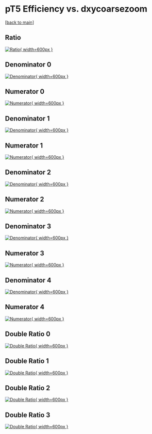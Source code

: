 # pT5 Efficiency vs. dxycoarsezoom

[[back to main](./)]



## Ratio

[![Ratio](../mtv/var/pT5_xtr_11_1_eff_dxycoarsezoom.png){ width=600px }](../mtv/var/pT5_xtr_11_1_eff_dxycoarsezoom.pdf)

## Denominator 0

[![Denominator](../mtv/den/pT5_xtr_11_1_eff_dxycoarsezoom_den0.png){ width=600px }](../mtv/den/pT5_xtr_11_1_eff_dxycoarsezoom_den0.pdf)

## Numerator 0

[![Numerator](../mtv/num/pT5_xtr_11_1_eff_dxycoarsezoom_num0.png){ width=600px }](../mtv/num/pT5_xtr_11_1_eff_dxycoarsezoom_num0.pdf)

## Denominator 1

[![Denominator](../mtv/den/pT5_xtr_11_1_eff_dxycoarsezoom_den1.png){ width=600px }](../mtv/den/pT5_xtr_11_1_eff_dxycoarsezoom_den1.pdf)

## Numerator 1

[![Numerator](../mtv/num/pT5_xtr_11_1_eff_dxycoarsezoom_num1.png){ width=600px }](../mtv/num/pT5_xtr_11_1_eff_dxycoarsezoom_num1.pdf)

## Denominator 2

[![Denominator](../mtv/den/pT5_xtr_11_1_eff_dxycoarsezoom_den2.png){ width=600px }](../mtv/den/pT5_xtr_11_1_eff_dxycoarsezoom_den2.pdf)

## Numerator 2

[![Numerator](../mtv/num/pT5_xtr_11_1_eff_dxycoarsezoom_num2.png){ width=600px }](../mtv/num/pT5_xtr_11_1_eff_dxycoarsezoom_num2.pdf)

## Denominator 3

[![Denominator](../mtv/den/pT5_xtr_11_1_eff_dxycoarsezoom_den3.png){ width=600px }](../mtv/den/pT5_xtr_11_1_eff_dxycoarsezoom_den3.pdf)

## Numerator 3

[![Numerator](../mtv/num/pT5_xtr_11_1_eff_dxycoarsezoom_num3.png){ width=600px }](../mtv/num/pT5_xtr_11_1_eff_dxycoarsezoom_num3.pdf)

## Denominator 4

[![Denominator](../mtv/den/pT5_xtr_11_1_eff_dxycoarsezoom_den4.png){ width=600px }](../mtv/den/pT5_xtr_11_1_eff_dxycoarsezoom_den4.pdf)

## Numerator 4

[![Numerator](../mtv/num/pT5_xtr_11_1_eff_dxycoarsezoom_num4.png){ width=600px }](../mtv/num/pT5_xtr_11_1_eff_dxycoarsezoom_num4.pdf)

## Double Ratio 0

[![Double Ratio](../mtv/ratio/pT5_xtr_11_1_eff_dxycoarsezoom_ratio0.png){ width=600px }](../mtv/ratio/pT5_xtr_11_1_eff_dxycoarsezoom_ratio0.pdf)

## Double Ratio 1

[![Double Ratio](../mtv/ratio/pT5_xtr_11_1_eff_dxycoarsezoom_ratio1.png){ width=600px }](../mtv/ratio/pT5_xtr_11_1_eff_dxycoarsezoom_ratio1.pdf)

## Double Ratio 2

[![Double Ratio](../mtv/ratio/pT5_xtr_11_1_eff_dxycoarsezoom_ratio2.png){ width=600px }](../mtv/ratio/pT5_xtr_11_1_eff_dxycoarsezoom_ratio2.pdf)

## Double Ratio 3

[![Double Ratio](../mtv/ratio/pT5_xtr_11_1_eff_dxycoarsezoom_ratio3.png){ width=600px }](../mtv/ratio/pT5_xtr_11_1_eff_dxycoarsezoom_ratio3.pdf)

